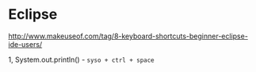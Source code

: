 # Eclipse

http://www.makeuseof.com/tag/8-keyboard-shortcuts-beginner-eclipse-ide-users/

1, System.out.println() - `syso + ctrl + space`
